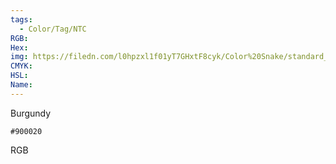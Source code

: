 ```yaml
---
tags:
  - Color/Tag/NTC
RGB:
Hex:
img: https://filedn.com/l0hpzxl1f01yT7GHxtF8cyk/Color%20Snake/standard_csv_to_svg//900020.svg
CMYK:
HSL:
Name:
---
```

Burgundy
```palette
#900020
```
RGB
